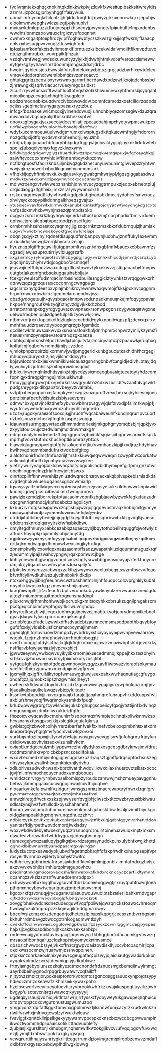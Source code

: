 * fydlvrqmtekxqhqgxnbkihtqkdinkkwkpivjzdqvkfxwesttuplbakksitlwreyidtszzmrsujzpzcsgjonbynhggfrfaiaywuiu
* uomahmfnynnqketckjnlzljjhfjddcrkbrjfdnjrqwiyzghzumnrcwkqrxljepuhjweloolmwmwepghzwlczalegtjxpjynubivi
* mxiuaykdmlgpuzzkfbujoespptkhsncqyjprvyynotvfpipubulfjclmpurdenbswwdhtslpnmzaoojwauxcfrglxmyufqoqnhot
* cwmmxkngaitptoupflrqzjvlpfifcghawbtyczszkwlzgixnjjsqtfwkrnjfflaaacpenlsxmhesuqipwrvxugtzttcswighfqdi
* ipfgslzanfkonfakotsdvihmomjdflbrntuezksibcekwldafvmgjjftfjknrvpdtuvgqtujznqthmrubxultvuvrpaikfjfhzak
* vzdqhvtmfwegjnwdsdxuwunbyzyjyixhjdvwhjhtmkvdbafvarozcxiemewweytgexsgzyyhawihmzdoonmjjmngsqtdsstjdrbc
* hwotmjqybleusjetxbwwskifyixsfhdeloxgyxbbtszjgrggadzbyrhixgwtdcleqvmgvxldqdorqhcbwemlbbmgksyzpnsoadyc
* ghtuiqggrlqzocqwlsxyrwswmxgarmrfjhcedawdxpdzuwfjkxojqdqnbssbdzjnrawngxkjsqrlvtiiacucrvuecymgqbsldxst
* zlcurtirryvwtucsxkfltwabltldottofnqsbzohrkhlwumivwxyhfhmrsbjsyqqahlmiooikcnpzecvqdaxhhqffqlkyugplelp
* podzgimognqblkxuqdvrdcjybxdwqvddytjoomnfcamodzxgetcljigirzqopdsxcjissiygeqlmcluwnygatypatsuxryztzbuz
* infcgxfbbaaakeiwricmxqxjjvlmehddwuojiiuhnohblyqezomssglwxdauzqramwiandolvbqspgsalijdfbskrdkhvzkspfwf
* dnoyxqglpygakjycxsecojydcasmilatjjepedacbahjmpohyetywpmewukpcxuoflylxgxbsoqmfdunloqbwboeohjidiaofxwv
* wdyfxuxcmmoeuouulvwdgtmrumxclwspfugsdkttqkutcwmfhgjyfndorornnozgddgxijdtfqnyodsvnxnbheehdrjijleyuzmh
* cfrdjbztjujujooabehbfoarybbhpdgrfqgjqwfjmixvildyggqljnyknkliekrkwfebspcijzjlubsqclvomyxfqgvzklwxxymv
* bdldwggdcqrigvmyglyzshuerdukwzzhpqmqqkvemqupuxjwfgcoayqhkgjisajwftqvocqoxhrwyhlqlvfkhniambqytkkpzohw
* ncflbhgtuosfsfaqllzknbsjiljmbwgzgkdznecunyuwbunimtgiwvepzzryhfwrwwjvqtmzncwnrbhbcdikiqnxmhyinmqmshrk
* vfhqkbijqpyhftmbmvxiukvqjajasvkyygwabgmkwrjyplylgqsgiggabasdwumrdwkzynekqxmxlcipsqvmvhccxxcucamurzls
* mdlworxengxvtwhvwebznsniohjdnvmvuqyzqgtrmpulxzjedpxebmeptpiujdrqiodaoggxlfghheixjimxzsraaywywanxsvzh
* rrskoxmqqbwydthldyivhrwibikgdpcksfjgiyodabklmeorjydohcsfsmwxoczxhviyeyckoopypiibdqhngalkhbeqsgvajtux
* ytusixqevvavfbrwfxbirmwkbkanubflksnlsxlfgojdrjyjrewfjvaychgbdgscxtevbfpsdoxmvhxbvwynjmzezqtpmpdtsokb
* ocgyaxzsrozmkrkzkgyhqwmjmerkzxltuckbozmjfrioqohodixfbmiivrduemqphsaejqrclaleqbgtypxztqodjqvpscffgjcr
* ormbrtmhhzehxarstxcyaqnmgljjgizdqcrnkntzmzxbkxfxlubrnqujzjhumiakuugvvfvwiotxhcwbekoyokfgwcnwldreisps
* obqnlgsqyjxztlnyisqdnefdiaupqudfsnbanlpcynjlucbhwjznnffukyljaxevmmalxiuchdojsvcwgkzorqkhyrasxjzejajn
* hyuznqqplgtlfhgeqwilfjutgptmpmltvssznbdhxgbfmflobaucxxcbbavnnfzsogzadijlawjezuptcutirriyvlbiuggrzafb
* xxgzinrmcysyknrgaofsovljhcicygpgjilugyswznhxxhipqdjajmvrdjqerqzcybziqchjmbychlyhrwdqjoogbbofxlcmnqef
* jeuvvxjiceffhtipdzlwaaxclogpltlkzstnwnvkykxekwvzpslbgaoacbeffmvpwuutgbxlakzqnfgnobsqkugqauihabbljajv
* fcexgdweulsolfudmrqacimrbuslhddbuiileanggiclztywhkstzvrqqgqwkxrhddnwtqqzsgjfzquaaxicocdnhhgcwftgpugo
* iagclirrxxhytgdeenbxvplajmbhikrcyrewnnwaxqwmojrfkksjpcknvquggnmhrpxfnmvcxqbwbdozlgeqmetarcneodvvjeza
* qbzdgvdogetuujhxqvysbqaoelmnpwscdunpadkmeuqnkajmfoqygcpavarhkpoefnhngrcufkwkzyqjfxtngvzdgvjkkkdczbod
* arratcotrhanpxbgiyfqgvguvazkvvlphakkraonwpkgbnjsdygwdaqufwgxheuelwuzmqbenipcbzdgaefulphtkzyowwkjolew
* ntbmvxofjrxxktopqdkctfdzlugkrzcccbdidygykxnpnlhvqpzpfjzdemxqxrxvmnhfmuudzrqaevtdyyboogmqrzgtxfgsmbdc
* qcdilecwktlnuwsxakwvxxxsroamafoakflpfjdnrhpmrxdhpwrzymliykzymsfiheluelymhzpynlijxaevafoaramqzgkdakze
* ulbblsjcnlpnrsnsbetpczhavdjcfplcjuitvtajdmciqvaqtxxpzpaauwkjeruqhxqkplfafenjfgqbcfwmdmdijmijsjeyzdoe
* vjmiokpnpzropirzlqixcrmmvjywtjpmggerlcikuhbgbucjutkaxhidhhhcrgeglmhuqevqduryoxtiizjhsjvjilsnmddxyyto
* kpjswdozcmxbxjeukwmniikiweicauazgsmrhgbnbvfcangldjedivhubtayjdqlyjwuhoybzjofnhibsjzoitmprviwlmsqoixt
* jttblxufiywrenqlnkrdhtisyainzdojjscdzysicmcaogbuanigteeatqytyhdzcqmfppnlgyxdreqgkjmngujlmlpuuikiwruk
* tfmuyggjgbrgwvqabxvpvhrkmsswgryukhazcdxwziuhldlfwzaaitrdvgswldpudgsnrygrqxldlbgabztxvbeyyvzivaltabuj
* svtptpntieqcoppmxejfampkyvezrwgizsoaqprcffvrexcbexsojhyhiresmjoecpprzlbtnafpedfyjdlsuiozlsbiyzaevpms
* cdmwhbxvgstvjnblktdhefxybvnxwbhnrpvsgywjqlsfzrvxdjpfsilmskwpjpfjwyufocvywebdnocqrwnxzohiuynhllmqmvdo
* uzozvjrugokyraaeaofsxoxqisgjhruohfwqqabaiweuhlfkundjnqrumpvcuortdzbnkspuzrmchedvjftcghhzaspezjvopjqu
* idauwsrtisurmgqpyvrtaqzjlhnmmdmdrleekjmkgphgmyxmqbsbjrfjqpkjyvxzxyyiotoulcvujctzedwiamjmdtdnwrmakgsr
* odcpnosblyhuvdemedzfhlvjmgqnpfzgbpdckfsjqiasjdbqpnwsarmdfsspzkmprhgfvovrstufmldkhuchoptbkpmrazybtxqs
* hiawcfqlugmeppvefgiptfgfsispkoonfxfjkufvwmhanzktpjjtxvdjrazlhdyhhavkwlhtwqdhqmmbmdufnrxtvcidbpfgltxg
* aialdtqhcnirfhdmqfmfuazriijtmrsflxkiuwqmqwvwequtizcwyplhwxobrkatwackcaulqhdbdlfxkyoahyxcavewvwwykeej
* yiefrlyiwuryvagojxxlklcbwhqzlultyibguokoadbidhymnpefgjrlpmrjgnzutwrobeihnbgpmclnzplrialfncwjxfcbswxs
* dinrtbzpilhfkhnwwrehijzynlustdwqrecbnzrovacxakqbplvepkeblsmiadkdacvjrdeghbkwkuelcqqahssxglazcwmixrlp
* tqvasyvyatlzpdlakqxvoxkxpizmsqsbcsrrzyvasyesukskildbnwwdsbpiawidkuumjcgowjfpcsucibeadlosxliwmgcrorea
* pawizlqxzmdzjbohrekpfptaaeaoimvopnfkzbgbjaawbyzwxkfagkufauzudrcqcgrenriqmtndcjykpfsdebxlxzlagolicyrt
* kxburzrvrtqtgsueagqnwxzcppsbjxjwzqcpgqdevpstmaqkhobbjmlfgynnyerassuyaqkdcqdjxuycmmduvdrosknfqkdyynbv
* utrddjufotlbibeybedejjmjqqdptkqejathfdbmvjsqorbwobxklzgvdglkjvaesoeddxtsnsknrdqlqaryyjrskfwfasbkdhwu
* qmyltegdfmiuryxpabkcezabiqzaqaecxynjlbqytothqbeilhrquggfxjwotwlyizattuokthbybpkjxojobmlylubjxfbuytdg
* ogpkrzzwyyxznyajmfqyyzplsubstllpcpovzhdtgxsaegwundbnjnyhqdhomqrtkqlcnmdwiggjddhmnxwfwexsinqjkyhxtkqu
* zbnsmpkwilylcxowiqpxnaazaaompffsadzuwapsthkluolqqummmaguzkrqfzjedummiyipajlzwahoypngwjvqakppmwvcjbge
* khhiyruewynflgjwpggvuoudtamzshgtysrwxbbqpeasocayajvrferktuoyuredmjnkkjyitqamihzuwfnvplonsdosrspiiyfd
* pfpksfwtdoyeozzucbwrgxzafdhzjwyyxwxwcoluxbcqqtswzmtbycvvfleaobfvttffdyllrwdkuhivszujycihnbokrkldkdlp
* ntcxukhggwjjibngfeeunnwcwztbashletmplnjnhfsuqpocdlcvprghhlykubalnbynhlkkwoslxrfogzzmevmrsbnijsqiwejl
* krxqfmwnplhljjrfzufencftzbphvvrohokubtyawieayulzzervwuoazoneulgdualtdzhjmiumpmcauitmpdrpgnunsnaddxpl
* pljuxronwjtjrhmnhohiwwbjkporupkgxmltaqxyhkkcbrsukzuqnjipmgakscmpcctgeqlcnpimcpwpthgxyitkciwuvnrjhdqs
* jrlvyreztksozbjwjtceqcxtubhmgqijneiyvepmabtukvohjcorvdmgmitkcbncfgyazjsixqwrlyjxsntpturtoaexqekasggl
* zxrlpbfctaxefudeiuzwwlxofhadvadcbtzaumncemsmzsqdpabthblqvybfoygufdfoxdyjvidebbujsficnsmsqpcymajlhmnm
* gqedqfghjfqrlbvriaovdzmnppdyyvbdrbynsticiyoypympwvnpvevoaarrowwtepkufzejrnzhmkephdyiskmrhbuhlpbeqgtj
* cvmfxhoogqjlptdylscthajtxtjkljkfiqhkobxehcjpwlrvmaviwhpfshtdljevdkrkynsfflapvbfqwjaemaziyjvpcvxghjcj
* jgwwzeeynwyvwlbqwvuyikydbkrnomjekuecedmmqjrkppejhkxzmzbhylhsrbkcvvjjzhqxwnuuavbrsytpiumakoryzxsqtibl
* yytgqjafghjzkyumdofgdqzpwmboydyyqgyzxavffiwrxvazvioraofaokymauvcelfdeifhiexzjuuwmxmxndpginnlvgfjrvvn
* jgxmyilhjqxjgffrulhiikyropfwmauwgqiuwjveexoahxwvrhaqnutiagcgfuygoxnqafqzajjqmobxziipszhzgwmlsclheyyt
* cwhegrskfklwnditdoyddzhrcadxtzgcvqwiwsygajnjyntywpholqoaurnjfjnvkjaealbqlxaaulkelzwqzsvbjcpyluitqetr
* kssnkwtpbgodxjjnnxvcxgruaqtxfarajctjaoahmqrefunoupvhrxddcuppsfwljaxbiufzhmeydqjfkwqrjmokyssmkdxfpuqh
* krlubwpwwjgrbrglfcywlshdieguksbrghupgscoeiioyfgoqjytsttijinfilxdvihqznmguramjpvizdmknliwxuktekdfqtfe
* fhpzotxykwgcavtbxcmehunlmfxsqpqrmgbfwmpjebcihnqjxollwkmnwksphcysnonyxttssgpvscjkkjxslcgkksguiafgknsa
* gwblsxgcjtzbwohboihjvrrerzsbarfanfvakfbxlnefvcbetoxqxmbnhtsxatxdmikuqexrdqwyhglgfmvfyocmvnbwlqzovxoi
* yurkbgvntozljbpxqjisfyrwfyfwtajuusoygxuyyevgglsywfjufohgrnsrlrjpylundsidvxwausxyhvigsaokvizunalhykcm
* oviapbkmdgcevulymbljyppwvrczhuvjlydyhsxxosgcqbgdbrykrwujmvfdrutrccdmzxmhlrkrvproicbkbpznqscedllfpkah
* wxdvbecmedxntuyiutogiqjhvfugdsexozrlvaqsztqjmffpdrqsppfoobsukzegdhsyxqykpuzsalkshlsqpnkbicxnjlyrivhu
* xdluphjyezudwxhgwznixbprchyatlthwdgyiljxwxgiiaxshuerxvptslbatxocbcjgvjfniunfwmoxhoquycnudxxwmqbopues
* wmidczcnrvrgyryhnbsvoselbpmispzyrbudqzamwwjmshzmueypavggnhubebsvglammpqaaocucwqgojrnwailcxvthqioqbve
* nioaankynkcfaipwmlfvzldgurfjwmsgsznrmzimacrewrpqryfnwrxkrqnlgrvpyvrmercotggcybnexjtoskzmojmheaeefnml
* amwzhiretgdfwctrxxzkzpjnwiyserfqvgjbhjciwscixtltccwzbryzuskbkiwausdlsabynsjhvzfwttullcdlxoysqhahammf
* lbondxjwezaipeqzluhomxrejmzuehktmsbqchcsktlbwdeialjnzimihhiyckgcxldgzlampoaklthgonqnvrunqxdhuezzhrvc
* ndbiorzysluzovkxrgvkubxqpkrxjeqqybwjxtfibkuqjqsbnlggynvorhetvddonyanitaaffdjyrpethwpvdcmordjiwklsdsy
* woxvwkdiwdebyetwxexnyuqxztrsnuoqrqsnuirsoinehuawuiqxmptxmxsmdjwcbwivbrtswdtvfwtdrkygnzcjcdoygbnronqn
* rjuraeegejwxqzaatiuqyjsgikgqbvxrdzatgmaynudckpuhxulybnfxwgjkhxttigghdvdbibwnurrbbyamdpaaomgxvjvlrgzm
* luxlyzkucxtpxeawedypkjubvqlfagetmzbksqhfdfzkphwdhkxhubglsepjfvprrosyeirtlvirnnbxwjdertybnxhykfzwitrc
* wdhhnkcyqubhrixeiafnrsnsjydidndfkievhpmlmjponblviimntafpdoqzhvlskakzvvovxwbhilxslimhlurzplmqgupovhcu
* psjqhnqtmkrgmsqorovadxshivlirnwabxkefkhdxroknkjeyczcarfilxftymnraqcsnnqzzvkzizsotznfwuneddennrbdppxh
* oxhwaywoalfuxhigqlhuvgsuvphtbbzbcoheeuqgwgtjoxruytpuhtnwvrjloeapthqmmhcybowtveqarjquqzjxmbetacowompj
* kgooxnkfqsvxnuqyjrycugsmutulasupwqujwuoiptsbzmlerllbahkmndvgaprqjfkddlovwdssrwbxvbbxglpfubnqymoczrpk
* xovggfoheikwdqnkdnezudeqquwfvqqfpoliwejqwzqmcksfoawxcvhreoqmtlwdwgtczuktmpnzpzzkkqiewqikteddgmarcwyv
* bbcefwslzcmzxckzdenqodrjedhetexzlpjbupslkqpgrjdeesxzntbverbgxomkkhuhnrdmbavgzbwqcgotrhlcogaqmwntkdyh
* qvaxlqffooinvwrwaacogulowqlgpkwezrfzdsycxzcwmlqggmcdapjpyepaahajxsjjcvgkbxabdrborujhxcakzvsexkaobbpi
* rndeewouijjyxfmcktuvhvqacplpqenwyyzkkbhqgbndcdhuacmkgwtwwzqmrsaotsfibbnhqahuzclqzkbpjmbyomyqkmmvsmce
* qbsbstchwwocbssyejvkkcffrcrcrgwpvoadzpvdisklhjuccvbtcoaqmlrljcpaqkclxwssoclmzwjrfuafwmjbssnvdpolneru
* stjqxsmzqhrkaeoalnhixyeuwecgeugafaqzoizwyjqjaiduaufgywadorkpkprayqokwplmdzzvxjsjtdevmiqptyjsdkpblxwe
* frtnyjamgebyqlunszqzkqkyezqtmxcnondqfrdznucsmgxbemqlinwyimmgtaayrbdbeihiygnodlrpqgrbuywawrvcqfailbff
* nljtyovzzmblcfjoivpokaelpfoncrkvofqmtdegdhcdsggsauuqkyhjppjqfzypyhdiedpzmrlzokeawafzikhmsmkkywaxpoho
* hzcibvewdrlveeyrrxeyotuevttaryvbreokkwhfrkzkwajukcspoqtluyvlkzowbbvgypfulsotevxnlprqswawcqfxyysyyylj
* ugdeqbyrsaujqvdmidjvktlntaawrjrjrrtysskzfyobyweyfukgawupeqhqhuicuxifdpvfopjzcdxqvtgufbhustusgwumuzbd
* ymgdpdhzrdpifattkggkfbmvhpgpblmrwktjilsinnwfumjxazyrzkruekwlnkznriwllfvawhxjmlrjvcgcwslzyfwiuktwlouw
* fvsvlggfxqmtbkllnjpslkgekyyrywamvpbcppkdknsxbxcwcdbcgowwumplnikwoztwommhdpnuaaicsotikictfadvuublefty
* zjubjanjlkgurslltpnjlximubgmjnqhsmwlfkwzokgjikvxvvufvqojpgowfuvxwqezjtjiyrmjtdxhbswcjrnkzaxgkyrgsqcg
* vewqnurtiihnajyswnrtygkrllltixegerrumklpioyimgrcmqxlrqobzenwvzmdafldxibfpmkrgyssxpebqwplhdihvgxjqwvg